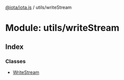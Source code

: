 [@iota/iota.js](../README.md) / utils/writeStream

# Module: utils/writeStream

## Index

### Classes

* [WriteStream](../classes/utils_writestream.writestream.md)
